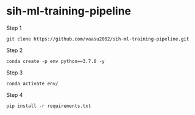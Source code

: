 # sih-ml-training-pipeline



Step 1
```
git clone https://github.com/vaasu2002/sih-ml-training-pipeline.git
```

Step 2
```
conda create -p env python==3.7.6 -y
```
Step 3
```
conda activate env/
```
Step 4
```
pip install -r requirements.txt
```
